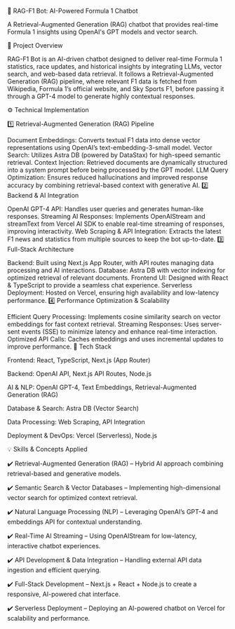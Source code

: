 🚀 RAG-F1 Bot: AI-Powered Formula 1 Chatbot

A Retrieval-Augmented Generation (RAG) chatbot that provides real-time Formula 1 insights using OpenAI's GPT models and vector search.

📌 Project Overview

RAG-F1 Bot is an AI-driven chatbot designed to deliver real-time Formula 1 statistics, race updates, and historical insights by integrating LLMs, vector search, and web-based data retrieval. It follows a Retrieval-Augmented Generation (RAG) pipeline, where relevant F1 data is fetched from Wikipedia, Formula 1’s official website, and Sky Sports F1, before passing it through a GPT-4 model to generate highly contextual responses.

⚙️ Technical Implementation

1️⃣ Retrieval-Augmented Generation (RAG) Pipeline

Document Embeddings: Converts textual F1 data into dense vector representations using OpenAI’s text-embedding-3-small model.
Vector Search: Utilizes Astra DB (powered by DataStax) for high-speed semantic retrieval.
Context Injection: Retrieved documents are dynamically structured into a system prompt before being processed by the GPT model.
LLM Query Optimization: Ensures reduced hallucinations and improved response accuracy by combining retrieval-based context with generative AI.
2️⃣ Backend & AI Integration

OpenAI GPT-4 API: Handles user queries and generates human-like responses.
Streaming AI Responses: Implements OpenAIStream and streamText from Vercel AI SDK to enable real-time streaming of responses, improving interactivity.
Web Scraping & API Integration: Extracts the latest F1 news and statistics from multiple sources to keep the bot up-to-date.
3️⃣ Full-Stack Architecture

Backend: Built using Next.js App Router, with API routes managing data processing and AI interactions.
Database: Astra DB with vector indexing for optimized retrieval of relevant documents.
Frontend UI: Designed with React & TypeScript to provide a seamless chat experience.
Serverless Deployment: Hosted on Vercel, ensuring high availability and low-latency performance.
4️⃣ Performance Optimization & Scalability

Efficient Query Processing: Implements cosine similarity search on vector embeddings for fast context retrieval.
Streaming Responses: Uses server-sent events (SSE) to minimize latency and enhance real-time interaction.
Optimized API Calls: Caches embeddings and uses incremental updates to improve performance.
🔧 Tech Stack

Frontend: React, TypeScript, Next.js (App Router)

Backend: OpenAI API, Next.js API Routes, Node.js

AI & NLP: OpenAI GPT-4, Text Embeddings, Retrieval-Augmented Generation (RAG)

Database & Search: Astra DB (Vector Search)

Data Processing: Web Scraping, API Integration

Deployment & DevOps: Vercel (Serverless), Node.js

💡 Skills & Concepts Applied

✔️ Retrieval-Augmented Generation (RAG) – Hybrid AI approach combining retrieval-based and generative models.

✔️ Semantic Search & Vector Databases – Implementing high-dimensional vector search for optimized context retrieval.

✔️ Natural Language Processing (NLP) – Leveraging OpenAI’s GPT-4 and embeddings API for contextual understanding.

✔️ Real-Time AI Streaming – Using OpenAIStream for low-latency, interactive chatbot experiences.

✔️ API Development & Data Integration – Handling external API data ingestion and efficient querying.

✔️ Full-Stack Development – Next.js + React + Node.js to create a responsive, AI-powered chat interface.

✔️ Serverless Deployment – Deploying an AI-powered chatbot on Vercel for scalability and performance.
